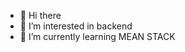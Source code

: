 - 👋 Hi there
- 👀 I’m interested in backend
- 🌱 I’m currently learning MEAN STACK


<!---
Kross26/Kross26 is a ✨ special ✨ repository because its `README.md` (this file) appears on your GitHub profile.
You can click the Preview link to take a look at your changes.
--->
